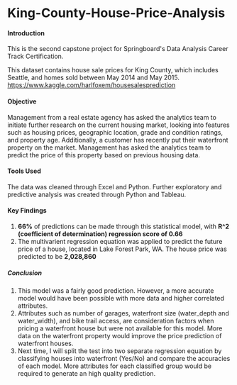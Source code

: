 # King-County-House-Price-Analysis

#### Introduction
This is the second capstone project for Springboard's Data Analysis Career Track Certification.

This dataset contains house sale prices for King County, which includes Seattle, and homes sold between May 2014 and May 2015. https://www.kaggle.com/harlfoxem/housesalesprediction

#### Objective
Management from a real estate agency has asked the analytics team to initiate further research on the current housing market, looking into features such as housing prices, geographic location, grade and condition ratings, and property age. Additionally, a customer has recently put their waterfront property on the market. Management has asked the analytics team to predict the price of this property based on previous housing data. 

#### Tools Used
The data was cleaned through Excel and Python. Further exploratory and predictive analysis was created through Python and Tableau. 


#### Key Findings

1.  **66%** of predictions can be made through this statistical model, with **R^2 (coefficient of determination) regression score of 0.66**
2. The multivarient regression equation was applied to predict the future price of a house, located in Lake Forest Park, WA. The house price was predicted to be **2,028,860**

##### Conclusion

1.  This model was a fairly good prediction. However, a more accurate model would have been possible with more data and higher correlated attributes.
2.  Attributes such as number of garages, waterfront size (water_depth and water_width), and bike trail access, are consideration factors when pricing a waterfront house but were not available for this model. More data on the waterfront property would improve the price prediction of waterfront houses. 
3.  Next time, I will split the test into two separate regression equation by classifying houses into waterfront (Yes/No) and compare the accuracies of each model. More attributes for each classified group would be required to generate an high quality prediction. 

